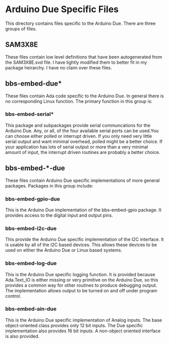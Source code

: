 # Arduino Due Specific Files

This directory contains files specific to the Arduino Due.  There are three
groups of files.

## SAM3X8E
These files contain low level definitions that have been autogenerated from the
SAM3X8E.svd file.  I have lightly modified them to better fit in my package
heirarchy.  I have no claim over these files.

## bbs-embed-due*
These files contain Ada code specific to the Arduino Due.  In general there is
no corresponding Linux function.  The primary function in this group is:

### bbs-embed-serial*
This package and subpackages provide serial communcations for the Arduino Due.
Any, or all, of the four available serial ports can be used.You can choose
either polled or interrupt driven.  If you only need very little serial output
and want minimal overhead, polled might be a better choice.  If your application
has lots of serial output or more than a very minimal amount of input, the
interrupt driven routines are probably a better choice.

## bbs-embed-*-due
These files contain Arduino Due specific implementations of more general
packages.  Packages in this group include:

### bbs-embed-gpio-due
This is the Arduino Due implementation of the bbs-embed-gpio package.  It
provides access to the digital input and output pins.

### bbs-embed-i2c-due
This provide the Arduino Due specific implementation of the I2C interface.  It
is usable by all of the I2C based devices.  This allows these devices to be used
on either the Arduino Due or Linux based systems.

### bbs-embed-log-due
This is the Arduino Due specific logging function.  It is provided because
Ada.Text_IO is either missing or very primitive on the Arduino Due, so this
provides a common way for other routines to produce debugging output.  The
implementation allows output to be turned on and off under program control.

### bbs-embed-ain-due
This is the Arduino Due specific implementation of Analog inputs.  The base
object-oriented class provides only 12 bit inputs.  The Due specific
implementation also provides 16 bit inputs.  A non-object oriented interface
is also provided.

